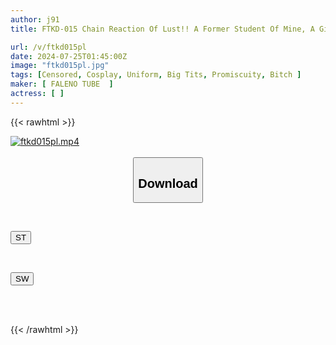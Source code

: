 ```yaml
---
author: j91
title: FTKD-015 Chain Reaction Of Lust!! A Former Student Of Mine, A Girly Gal From A Rural School, Transfers To Our School, And The Shy Girls Who Were Honor Students At The School, Who Had No Interest In Sex, Are Influenced And Become Sluts!! I Made Them All Understand That I Was So Good At My Virility That They Crossed Their Eyes And Rolled Their Eyes In Ecstasy 2

url: /v/ftkd015pl
date: 2024-07-25T01:45:00Z
image: "ftkd015pl.jpg"
tags: [Censored, Cosplay, Uniform, Big Tits, Promiscuity, Bitch	]
maker: [ FALENO TUBE  ]
actress: [ ]
---
```



{{< rawhtml >}}

<div class="video" data-videoid="wlg1bK3lGQildy">
    <a href="javascript:;">
        <img src="/v/ftkd015pl/ftkd015pl.jpg" width="WIDTH" height="HEIGHT" alt="ftkd015pl.mp4" loading="lazy">
    </a>
</div>

<script type="text/javascript" src="https://j91.asia/asset/on-demand-st.js"></script>

<br>
  <link rel="stylesheet" href="https://j91.asia/asset/bs5.css">
  
  <center>
  <button class="btn btn-primary" type="button" data-bs-toggle="collapse" data-bs-target=".multi-collapse" aria-expanded="false" aria-controls="multiCollapseExample1 multiCollapseExample2"><h2>Download</h2></button></center>
</p>
<div class="row">
  <div class="col">
    <div class="collapse multi-collapse" id="multiCollapseExample1">
      <div class="card card-body">
	      	      <br>
<div class="buttons">  
<p><a href="/v/ftkd015pl/st.html" target="_blank"><button class="btn-hover color-3"><i class="fa fa-download"></i> ST</button></a></p></div>
    </div>
  </div>
</div>
  <div class="col">
    <div class="collapse multi-collapse" id="multiCollapseExample2">
      <div class="card card-body">
	      <br>
<div class="buttons">
<p><a href="/v/ftkd015pl/sw.html" target="_blank"><button class="btn-hover color-2"><i class="fa fa-download"></i> SW</button></a></p></div>
<br><br>
      </div>
    </div>
  </div>
</div>

{{< /rawhtml >}}